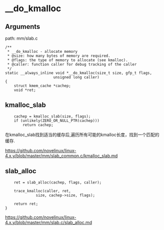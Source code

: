 __do_kmalloc
========================================

Arguments
----------------------------------------

path: mm/slab.c
```
/**
 * __do_kmalloc - allocate memory
 * @size: how many bytes of memory are required.
 * @flags: the type of memory to allocate (see kmalloc).
 * @caller: function caller for debug tracking of the caller
 */
static __always_inline void *__do_kmalloc(size_t size, gfp_t flags,
                      unsigned long caller)
{
    struct kmem_cache *cachep;
    void *ret;
```

kmalloc_slab
----------------------------------------

```
    cachep = kmalloc_slab(size, flags);
    if (unlikely(ZERO_OR_NULL_PTR(cachep)))
        return cachep;
```

在kmalloc_slab找到适当的缓存后,遍历所有可能的kmalloc长度，找到一个匹配的缓存.

https://github.com/novelinux/linux-4.x.y/blob/master/mm/slab_common.c/kmalloc_slab.md

slab_alloc
----------------------------------------

```
    ret = slab_alloc(cachep, flags, caller);

    trace_kmalloc(caller, ret,
              size, cachep->size, flags);

    return ret;
}
```

https://github.com/novelinux/linux-4.x.y/blob/master/mm/slab.c/slab_alloc.md